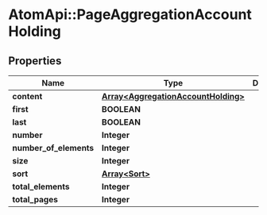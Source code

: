 # AtomApi::PageAggregationAccountHolding

## Properties
Name | Type | Description | Notes
------------ | ------------- | ------------- | -------------
**content** | [**Array&lt;AggregationAccountHolding&gt;**](AggregationAccountHolding.md) |  | [optional] 
**first** | **BOOLEAN** |  | [optional] 
**last** | **BOOLEAN** |  | [optional] 
**number** | **Integer** |  | [optional] 
**number_of_elements** | **Integer** |  | [optional] 
**size** | **Integer** |  | [optional] 
**sort** | [**Array&lt;Sort&gt;**](Sort.md) |  | [optional] 
**total_elements** | **Integer** |  | [optional] 
**total_pages** | **Integer** |  | [optional] 


